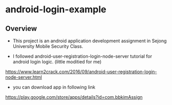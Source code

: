 # android-login-example

## Overview

* This project is an android application development assignment in Sejong University Mobile Security Class.

* I followed android-user-registration-login-node-server tutorial for android login logic. (little moditied for me)

https://www.learn2crack.com/2016/09/android-user-registration-login-node-server.html

* you can download app in following link

https://play.google.com/store/apps/details?id=com.bbkimAssign


